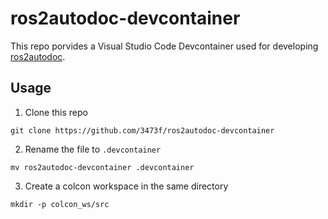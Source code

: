 # ros2autodoc-devcontainer
This repo porvides a Visual Studio Code Devcontainer used for developing [ros2autodoc](https://github.com/3473f/ros2autodoc).

## Usage
1. Clone this repo
```
git clone https://github.com/3473f/ros2autodoc-devcontainer
```
2. Rename the file to `.devcontainer`
```
mv ros2autodoc-devcontainer .devcontainer
```
3. Create a colcon workspace in the same directory
```
mkdir -p colcon_ws/src
```
